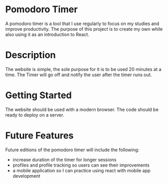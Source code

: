 # Pomodoro Timer

A pomodoro timer is a tool that I use regularly to focus on my studies and improve productivity. The purpose of this project is to create my own while also using it as an introduction to React. 

# Description

The website is simple, the sole purpose for it is to be used 20 minutes at a time. The Timer will go off and notify the user after the timer runs out. 

# Getting Started

The website should be used with a modern browser. The code should be ready to deploy on a server.

# Future Features

Future editions of the pomodoro timer will include the following: 

- increase duration of the timer for longer sessions
- profiles and profile tracking so users can see their improvements
- a mobile application so I can practice using react with mobile app development

